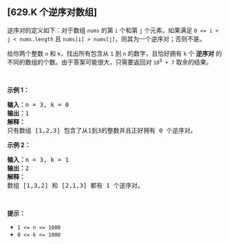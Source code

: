 ## [629.K 个逆序对数组]
<p>逆序对的定义如下：对于数组 <code>nums</code> 的第 <code>i</code> 个和第 <code>j</code> 个元素，如果满足 <code>0 &lt;= i &lt; j &lt; nums.length</code> 且&nbsp;<code>nums[i] &gt; nums[j]</code>，则其为一个逆序对；否则不是。</p>

<p>给你两个整数&nbsp;<code>n</code>&nbsp;和&nbsp;<code>k</code>，找出所有包含从&nbsp;<code>1</code>&nbsp;到&nbsp;<code>n</code>&nbsp;的数字，且恰好拥有&nbsp;<code>k</code>&nbsp;个 <strong>逆序对</strong> 的不同的数组的个数。由于答案可能很大，只需要返回对 <code>10<sup>9</sup>&nbsp;+ 7</code> 取余的结果。</p>

<p>&nbsp;</p>

<p><strong>示例 1：</strong></p>

<pre>
<strong>输入：</strong>n = 3, k = 0
<strong>输出：</strong>1
<strong>解释：</strong>
只有数组 [1,2,3] 包含了从1到3的整数并且正好拥有 0 个逆序对。
</pre>

<p><strong>示例 2：</strong></p>

<pre>
<strong>输入：</strong>n = 3, k = 1
<strong>输出：</strong>2
<strong>解释：</strong>
数组 [1,3,2] 和 [2,1,3] 都有 1 个逆序对。
</pre>

<p>&nbsp;</p>

<p><strong>提示：</strong></p>

<ul>
	<li><code>1 &lt;= n &lt;= 1000</code></li>
	<li><code>0 &lt;= k &lt;= 1000</code></li>
</ul>
